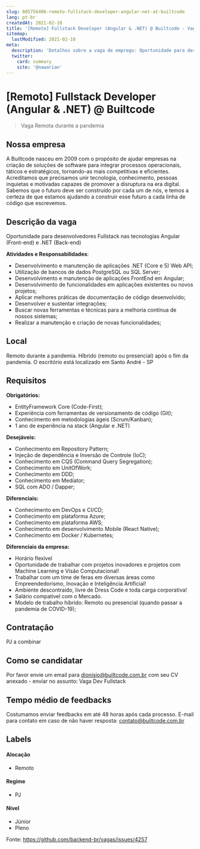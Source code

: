 ```yaml
---
slug: 805756406-remoto-fullstack-developer-angular-net-at-builtcode
lang: pt-br
createdAt: 2021-02-10
title: '[Remoto] Fullstack Developer (Angular & .NET) @ Builtcode - Vaga de Emprego'
sitemap:
  lastModified: 2021-02-10
meta:
  description: 'Detalhes sobre a vaga de emprego: Oportunidade para desenvolvedores Fullstack nas tecnologias Angular (Front-end) e .NET (Back-end) **Atividades e Responsabilidades**: - Desenvolvimento e manutenção de aplicações .NET (Core e 5) Web API; - Utilização de bancos de dados PostgreSQL ou SQL Server; - Desenvolvimento e manutenção de aplicações FrontEnd em Angular; - Desenvolvimento de funcionalidades em aplicações existentes ou novos projetos; - Aplicar melhores práticas de documentação de código desenvolvido; - Desenvolver e sustentar integrações; - Buscar novas ferramentas e técnicas para a melhoria contínua de nossos sistemas; - Realizar a manutenção e criação de novas funcionalidades;'
  twitter:
    card: summary
    site: '@nawarian'
---
```


# [Remoto] Fullstack Developer (Angular & .NET) @ Builtcode

<!--
==================================================
Caso a vaga for remoto durante a pandemia informar no texto "Remoto durante o covid"
==================================================
-->
<!-- 
==================================================
POR FAVOR, SÓ POSTE SE A VAGA FOR PARA BACK-END!

Não faça distinção de gênero no título da vaga.

Use: "Back-End Developer" ao invés de 
"Desenvolvedor Back-End" \o/

Exemplo: `[São Paulo] Back-End Developer @ NOME DA EMPRESA`
==================================================
-->
<!--
==================================================
Caso a vaga for remoto durante a pandemia deixar a linha abaixo
==================================================
-->
> Vaga Remota durante a pandemia

## Nossa empresa

A Builtcode nasceu em 2009 com o propósito de ajudar empresas na criação de soluções de software para integrar processos operacionais, táticos e estratégicos, tornando-as mais competitivas e eficientes.
Acreditamos que precisamos unir tecnologia, conhecimento, pessoas inquietas e motivadas capazes de promover a disruptura na era digital.
Sabemos que o futuro deve ser construído por cada um de nós, e temos a certeza de que estamos ajudando a construir esse futuro a cada linha de código que escrevemos.

## Descrição da vaga

Oportunidade para desenvolvedores Fullstack nas tecnologias Angular (Front-end) e .NET (Back-end)

**Atividades e Responsabilidades**:

- Desenvolvimento e manutenção de aplicações .NET (Core e 5) Web API;
- Utilização de bancos de dados PostgreSQL ou SQL Server;
- Desenvolvimento e manutenção de aplicações FrontEnd em Angular;
- Desenvolvimento de funcionalidades em aplicações existentes ou novos projetos;
- Aplicar melhores práticas de documentação de código desenvolvido;
- Desenvolver e sustentar integrações;
- Buscar novas ferramentas e técnicas para a melhoria contínua de nossos sistemas;
- Realizar a manutenção e criação de novas funcionalidades;

## Local

Remoto durante a pandemia. Híbrido (remoto ou presencial) após o fim da pandemia.
O escritório está localizado em Santo André - SP

## Requisitos

**Obrigatórios:**
- EntityFramework Core (Code-First);
- Experiência com ferramentas de versionamento de código (Git);
- Conhecimento em metodologias ágeis (Scrum/Kanban);
- 1 ano de experiência na stack (Angular e .NET)

**Desejáveis:**
- Conhecimento em Repository Pattern;
- Injeção de dependência e Inversão de Controle (IoC);
- Conhecimento em CQS (Command Query Segregation);
- Conhecimento em UnitOfWork;
- Conhecimento em DDD;
- Conhecimento em Mediator;
- SQL com ADO / Dapper;

**Diferenciais:**
- Conhecimento em DevOps e CI/CD;
- Conhecimento em plataforma Azure;
- Conhecimento em plataforma AWS;
- Conhecimento em desenvolvimento Mobile (React Native);
- Conhecimento em Docker / Kubernetes;

**Diferenciais da empresa:**
- Horário flexível
- Oportunidade de trabalhar com projetos inovadores e projetos com Machine Learning e Visão Computacional!
- Trabalhar com um time de feras em diversas áreas como Empreendedorismo, Inovação e Inteligência Artificial!
- Ambiente descontraído, livre de Dress Code e toda carga corporativa!
- Salário compatível com o Mercado.
- Modelo de trabalho híbrido: Remoto ou presencial (quando passar a pandemia de COVID-19);

## Contratação

PJ a combinar

## Como se candidatar

Por favor envie um email para dionisio@builtcode.com.br com seu CV anexado - enviar no assunto: Vaga Dev Fullstack

## Tempo médio de feedbacks

Costumamos enviar feedbacks em até 48 horas após cada processo.
E-mail para contato em caso de não haver resposta: contato@builtcode.com.br

## Labels
<!-- retire os labels que não fazem sentido à vaga -->

#### Alocação
- Remoto

#### Regime
- PJ

#### Nível
- Júnior
- Pleno




Fonte: https://github.com/backend-br/vagas/issues/4257
